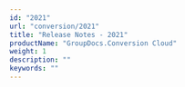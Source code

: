 ```yaml
---
id: "2021"
url: "conversion/2021"
title: "Release Notes - 2021"
productName: "GroupDocs.Conversion Cloud"
weight: 1
description: ""
keywords: ""
---
```


